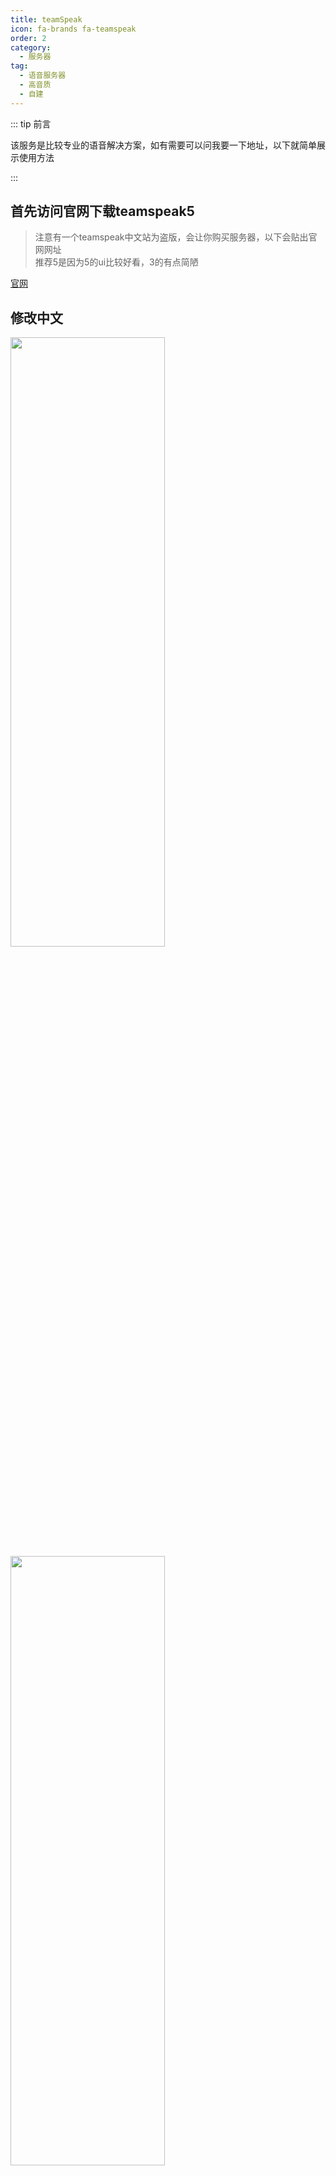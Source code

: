 ```yaml
---
title: teamSpeak
icon: fa-brands fa-teamspeak
order: 2
category:
  - 服务器
tag:
  - 语音服务器
  - 高音质
  - 自建
---
```


::: tip 前言

该服务是比较专业的语音解决方案，如有需要可以问我要一下地址，以下就简单展示使用方法

:::

## 首先访问官网下载teamspeak5

> 注意有一个teamspeak中文站为盗版，会让你购买服务器，以下会贴出官网网址<br>
推荐5是因为5的ui比较好看，3的有点简陋

[官网](https://www.teamspeak.com/en/downloads/)

## 修改中文

<img src="https://s2.loli.net/2024/11/20/8wfQkAmSoldgyGe.png" width="70%" height="50%">

<img src="https://s2.loli.net/2024/11/20/ECa2rBDehsFNkzw.png" width="70%" height="50%">

## 连接服务

<img src="https://s2.loli.net/2024/11/20/8lEFIn7wOqf4e9P.png" width="70%" height="50%">

<img src="https://s2.loli.net/2024/11/20/mNiZc5kD9E6GJoK.png" width="70%" height="50%">